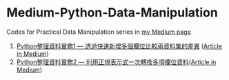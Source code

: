 # Medium-Python-Data-Manipulation

Codes for Practical Data Manipulation series in [my Medium page](https://peisyuanli.medium.com/)

1. [Python整理資料實務1 — 透過快速新增多個欄位比較兩資料集的差異](https://github.com/pei-syuan-li/Medium-Data-Manipulation/blob/main/Python%E6%95%B4%E7%90%86%E8%B3%87%E6%96%99%E5%AF%A6%E5%8B%991%20%E2%80%94%20%E9%80%8F%E9%81%8E%E5%BF%AB%E9%80%9F%E6%96%B0%E5%A2%9E%E5%A4%9A%E5%80%8B%E6%AC%84%E4%BD%8D%E6%AF%94%E8%BC%83%E5%85%A9%E8%B3%87%E6%96%99%E9%9B%86%E7%9A%84%E5%B7%AE%E7%95%B0.ipynb) ([Article in Medium](https://peisyuanli.medium.com/python%E6%95%B4%E7%90%86%E8%B3%87%E6%96%99%E5%AF%A6%E5%8B%99-%E9%80%8F%E9%81%8E%E5%BF%AB%E9%80%9F%E6%96%B0%E5%A2%9E%E5%A4%9A%E5%80%8B%E6%AC%84%E4%BD%8D%E6%AF%94%E8%BC%83%E5%85%A9%E8%B3%87%E6%96%99%E9%9B%86%E7%9A%84%E5%B7%AE%E7%95%B0-25dc5b1f05d5))
2. [Python整理資料實務2 — 利用正規表示式一次轉換多項欄位資料](https://github.com/pei-syuan-li/Medium-Data-Manipulation/blob/main/Python%E6%95%B4%E7%90%86%E8%B3%87%E6%96%99%E5%AF%A6%E5%8B%992%20%E2%80%94%20%E5%88%A9%E7%94%A8%E6%AD%A3%E8%A6%8F%E8%A1%A8%E7%A4%BA%E5%BC%8F%E4%B8%80%E6%AC%A1%E8%BD%89%E6%8F%9B%E5%A4%9A%E9%A0%85%E6%AC%84%E4%BD%8D%E8%B3%87%E6%96%99.ipynb
)([Article in Medium](https://peisyuanli.medium.com/python%E6%95%B4%E7%90%86%E8%B3%87%E6%96%99%E5%AF%A6%E5%8B%992-%E5%88%A9%E7%94%A8%E6%AD%A3%E8%A6%8F%E8%A1%A8%E7%A4%BA%E5%BC%8F%E4%B8%80%E6%AC%A1%E8%BD%89%E6%8F%9B%E5%A4%9A%E9%A0%85%E6%AC%84%E4%BD%8D%E8%B3%87%E6%96%99-3eb1c762b963))
